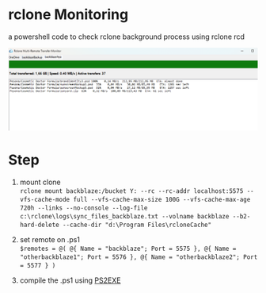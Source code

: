 # rclone Monitoring
a powershell code to check rclone background process using rclone rcd

![rclone monitoring preview](https://raw.githubusercontent.com/arytapermana/rclonemonitoring/refs/heads/main/rclonemonitor.png)

# Step
1. mount clone <br>
`rclone mount backblaze:/bucket Y: --rc --rc-addr localhost:5575 --vfs-cache-mode full --vfs-cache-max-size 100G --vfs-cache-max-age 720h --links --no-console --log-file c:\rclone\logs\sync_files_backblaze.txt --volname backblaze --b2-hard-delete --cache-dir "d:\Program Files\rcloneCache"`

2. set remote on .ps1 <br>
`$remotes = @(
    @{ Name = "backblaze"; Port = 5575 },
    @{ Name = "otherbackblaze1"; Port = 5576 },
    @{ Name = "otherbackblaze2"; Port = 5577 }
)`

3. compile the .ps1 using [PS2EXE](https://github.com/MScholtes/PS2EXEmak)
